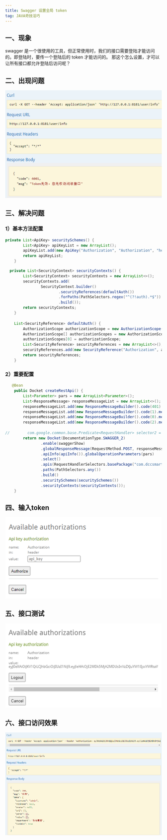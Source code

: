 ```yaml
---
title: Swagger 设置全局 token
tag: JAVA奇技淫巧
---
```

## 一、现象
swagger 是一个很使用的工具，但正常使用时，我们的接口需要登陆才能访问的。即登陆时，要传一个登陆后的 token 才能访问的。
那这个怎么设置，才可以让所有接口都允许登陆后访问呢？
## 二、出现问题
![1663126896353.jpg](images/90443fe7e3c8f3f4f01990c8d3d0b14d.jpg)
## 三、解决问题
### 1）基本方法配置
```java
private List<ApiKey> securitySchemes() {
        List<ApiKey> apiKeyList = new ArrayList();
        apiKeyList.add(new ApiKey("Authorization", "Authorization", "header"));
        return apiKeyList;
    }

```

```java
  private List<SecurityContext> securityContexts() {
        List<SecurityContext> securityContexts = new ArrayList<>();
        securityContexts.add(
                SecurityContext.builder()
                        .securityReferences(defaultAuth())
                        .forPaths(PathSelectors.regex("^(?!auth).*$"))
                        .build());
        return securityContexts;
    }

    List<SecurityReference> defaultAuth() {
        AuthorizationScope authorizationScope = new AuthorizationScope("global", "accessEverything");
        AuthorizationScope[] authorizationScopes = new AuthorizationScope[1];
        authorizationScopes[0] = authorizationScope;
        List<SecurityReference> securityReferences = new ArrayList<>();
        securityReferences.add(new SecurityReference("Authorization", authorizationScopes));
        return securityReferences;
    }

```

### 2）重要配置

```java
   @Bean
    public Docket createRestApi() {
        List<Parameter> pars = new ArrayList<Parameter>();
        List<ResponseMessage> responseMessageList = new ArrayList<>();
        responseMessageList.add(new ResponseMessageBuilder().code(401).message("认证失败").build());
        responseMessageList.add(new ResponseMessageBuilder().code(1).message("请求成功").build());
        responseMessageList.add(new ResponseMessageBuilder().code(0).message("请求失败").build());
        responseMessageList.add(new ResponseMessageBuilder().code(2).message("服务器异常").build());

//        com.google.common.base.Predicate<RequestHandler> selector2 = RequestHandlerSelectors.basePackage("");
        return new Docket(DocumentationType.SWAGGER_2)
                .enable(swaggerShow)
                .globalResponseMessage(RequestMethod.POST, responseMessageList)
                .apiInfo(apiInfo()).globalOperationParameters(pars)
                .select()
                .apis(RequestHandlerSelectors.basePackage("com.dccsmart.api.controller"))
                .paths(PathSelectors.any())
                .build()
                .securitySchemes(securitySchemes())
                .securityContexts(securityContexts());
    }

```

## 四、输入token
![image20210106113342562.png](images/4f4af51a80b7520493933a316aa2d9c2.png)

## 五、接口测试

![image20210106113255981.png](images/dcebd80b7f10af56550d16c734c38d97.png)

## 六、接口访问效果
![image20210106113224686.png](images/22047b637f1e06fb82a645e145d61d01.png)




